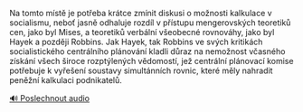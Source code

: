 
Na tomto místě je potřeba krátce zmínit diskusi o možnosti kalkulace v socialismu, neboť jasně odhaluje rozdíl v přístupu mengerovských teoretiků cen, jako byl Mises, a teoretiků verbální všeobecné rovnováhy, jako byl Hayek a později Robbins. Jak Hayek, tak Robbins ve svých kritikách socialistického centrálního plánování kladli důraz na nemožnost včasného získání všech široce rozptýlených vědomostí, jež centrální plánovací komise potřebuje k vyřešení soustavy simultánních rovnic, které měly nahradit peněžní kalkulaci podnikatelů.

[🔊 Poslechnout audio](/data/7-paragraphs/audio/chapter_182/para_007-Na-tomto-mst-je-poteba-krtce-zmnit-diskusi-o.mp3)
